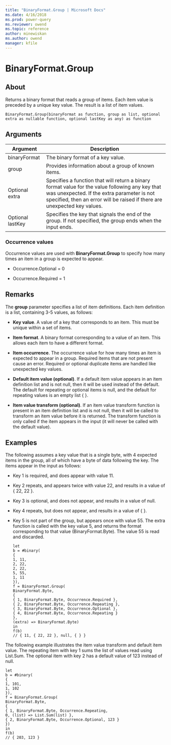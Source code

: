 ```yaml
---
title: "BinaryFormat.Group | Microsoft Docs"
ms.date: 4/16/2018
ms.prod: power-query
ms.reviewer: owend
ms.topic: reference
author: minewiskan
ms.author: owend
manager: kfile
---
```

# BinaryFormat.Group

  
## About  
Returns a binary format that reads a group of items.  Each item value is preceded by a unique key value.  The result is a list of item values.  
  
```  
BinaryFormat.Group(binaryFormat as function, group as list, optional extra as nullable function, optional lastKey as any) as function  
```  
  
## Arguments  
  
|Argument|Description|  
|------------|---------------|  
|binaryFormat|The binary format of a key value.|  
|group|Provides information about a group of known items.|  
|Optional extra|Specifies a function that will return a binary format value for the value following any key that was unexpected. If the extra parameter is not specified, then an error will be raised if there are unexpected key values.|  
|Optional lastKey|Specifies the key that signals the end of the group.  If not specified, the group ends when the input ends.|  
  
### Occurrence values  
Occurrence values are used with **BinaryFormat.Group** to specify how many times an item in a group is expected to appear.  
  
-   Occurrence.Optional = 0  
  
-   Occurrence.Required = 1  
  
## Remarks  
The **group** parameter specifies a list of item definitions.  Each item definition is a list, containing 3-5 values, as follows:  
  
-   **Key value**.  A value of a key that corresponds to an item. This must be unique within a set of items.  
  
-   **Item format**.  A binary format corresponding to a value of an item. This allows each item to have a different format.  
  
-   **Item occurrence**.  The occurrence value for how many times an item is expected to appear in a group. Required items that are not present cause an error.  Required or optional duplicate items are handled like unexpected key values.  
  
-   **Default item value (optional)**.  If a default item value appears in an item definition list and is not null, then it will be used instead of the default. The default for repeating or optional items is null, and the default for repeating values is an empty list { }.  
  
-   **Item value transform (optional)**.   If an item value transform function is present in an item definition list and is not null, then it will be called to transform an item value before it is returned. The transform function is only called if the item appears in the input (it will never be called with the default value).  
  
## Examples  
The following assumes a key value that is a single byte, with 4 expected items in the group, all of which have a byte of data following the key.  The items appear in the input as follows:  
  
-   Key 1 is required, and does appear with value 11.  
  
-   Key 2 repeats, and appears twice with value 22, and results in a value of { 22, 22 }.  
  
-   Key 3 is optional, and does not appear, and results in a value of null.  
  
-   Key 4 repeats, but does not appear, and results in a value of { }.  
  
-   Key 5 is not part of the group, but appears once with value 55.  The extra function is called with the key value 5, and returns the format corresponding to that value (BinaryFormat.Byte).  The value 55 is read and discarded.  
  
    ```  
    let      
    b = #binary(      
    {           
    1, 11,           
    2, 22,           
    2, 22,           
    5, 55,           
    1, 11       
    }),      
    f = BinaryFormat.Group(          
    BinaryFormat.Byte,          
    {              
    { 1, BinaryFormat.Byte, Occurrence.Required },              
    { 2, BinaryFormat.Byte, Occurrence.Repeating },                    
    { 3, BinaryFormat.Byte, Occurrence.Optional },              
    { 4, BinaryFormat.Byte, Occurrence.Repeating }          
    },          
    (extra) => BinaryFormat.Byte)  
    in      
    f(b)  
    // { 11, { 22, 22 }, null, { } }  
    ```  
  
The following example illustrates the item value transform and default item value.   The repeating item with key 1 sums the list of values read using List.Sum.  The optional item with key 2 has a default value of 123 instead of null.  
  
```  
let      
b = #binary(      
{           
1, 101,           
1, 102       
}),      
f = BinaryFormat.Group(          
BinaryFormat.Byte,          
{              
{ 1, BinaryFormat.Byte, Occurrence.Repeating,                 
0, (list) => List.Sum(list) },              
{ 2, BinaryFormat.Byte, Occurrence.Optional, 123 }          
})  
in      
f(b)  
// { 203, 123 }  
```  
